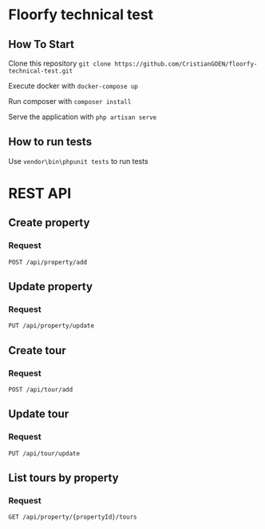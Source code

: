 # Floorfy technical test

## How To Start

Clone this repository `git clone https://github.com/CristianGOEN/floorfy-technical-test.git`

Execute docker with `docker-compose up`

Run composer with `composer install`

Serve the application with `php artisan serve`

## How to run tests

Use `vendor\bin\phpunit tests` to run tests

# REST API

## Create property
### Request
`POST /api/property/add`

## Update property
### Request
`PUT /api/property/update`

## Create tour
### Request
`POST /api/tour/add`

## Update tour
### Request
`PUT /api/tour/update`

## List tours by property
### Request
`GET /api/property/{propertyId}/tours`

